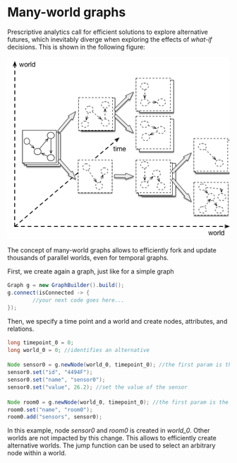 # Many-world graphs
Prescriptive analytics call for efficient solutions to explore alternative futures, which inevitably diverge when exploring the effects of *what-if* decisions. This is shown in the following figure:

![](many_world_graph.png)


The concept of many-world graphs allows to efficiently fork and update thousands of parallel worlds, even for temporal graphs. 

First, we create again a graph, just like for a simple graph

```java
Graph g = new GraphBuilder().build();
g.connect(isConnected -> {
	    //your next code goes here...
});
```

Then, we specify a time point and  a world and create nodes, attributes, and relations. 

```java
long timepoint_0 = 0;
long world_0 = 0; //identifies an alternative

Node sensor0 = g.newNode(world_0, timepoint_0); //the first param is the world
sensor0.set("id", "4494F");
sensor0.set("name", "sensor0");
sensor0.set("value", 26.2); //set the value of the sensor

Node room0 = g.newNode(world_0, timepoint_0); //the first param is the word
room0.set("name", "room0");
room0.add("sensors", sensor0);
```

In this example, node *sensor0* and *room0* is created in *world_0*. Other worlds are not impacted by this change. This allows to efficiently create alternative worlds. The jump function can be used to select an arbitrary node within a world. 





